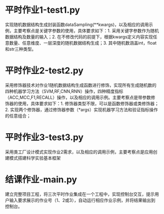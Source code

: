 # 平时作业1-test1.py
实现随机数据结构生成封装函数dataSampling(**kwargs)，以及相应的调用示例，主要考察点是关键字参数的使用，具体要求如下：1.	采用关键字参数作为随机数据结构及数量的输入；2.	在不修改代码的前提下，根据kwargs定义内容实现任意数量、任意维度、一层深度的随机数据结构生成；3.	其中随机数涵盖int，float和str三种类型。
# 平时作业2-test2.py
采用修饰器技术对作业1随机数据结构生成函数进行修饰，实现所有生成随机数的四种机器学习方法（SVM,RF,CNN,RNN）操作，四种精度指标（ACC,MCC,F1,RECALL）操作，以及相应的调用示例。主要考察点是带参数修饰器的使用，具体要求如下：1.	修饰器类型不限，可以是函数修饰器或类修饰器；2.	实现两个修饰器，通过修饰器参数（*args）实现机器学习方法和验证指标操作的任意组合；
# 平时作业3-test3.py
采用类工厂设计模式实现作业2需求，以及相应的调用示例，主要考察点是应用创建模式搭建科学实验基本框架
# 结课作业-main.py
建立完整项目工程，将三次平时作业集成在一个工程中，实现控制台交互，提示用户输入要求展示的作业号（1、2或3），自动运行相应作业示例，并将结果输出到控制台。
